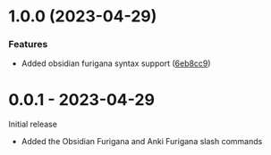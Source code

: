 # 1.0.0 (2023-04-29)


### Features

* Added obsidian furigana syntax support ([6eb8cc9](https://github.com/daviddavo/logseq-furigana/commit/6eb8cc9eedcdab79996db760394af9a990e3cf69))

# 0.0.1 - 2023-04-29
Initial release
- Added the Obsidian Furigana and Anki Furigana slash commands
